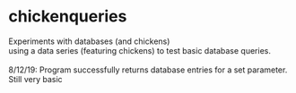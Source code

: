 # chickenqueries
Experiments with databases (and chickens)
<br>
using a data series (featuring chickens) to test basic database queries. <br>
<br>
8/12/19: Program successfully returns database entries for a set parameter. Still very basic
